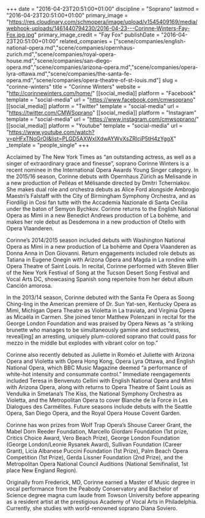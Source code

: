 +++
date = "2016-04-23T20:51:00+01:00"
discipline = "Soprano"
lastmod = "2016-04-23T20:51:00+01:00"
primary_image = "https://res.cloudinary.com/schmopera/image/upload/v1545409169/media/webhook-uploads/1461440794230/2016-04-23---Corinne-Winters-Fay-Fox.jpg.jpg"
primary_image_credit = "Fay Fox"
publishDate = "2016-04-23T20:51:00+01:00"
related_companies = ["scene/companies/english-national-opera.md","scene/companies/opernhaus-zurich.md","scene/companies/royal-opera-house.md","scene/companies/san-diego-opera.md","scene/companies/arizona-opera.md","scene/companies/opera-lyra-ottawa.md","scene/companies/the-santa-fe-opera.md","scene/companies/opera-theatre-of-st-louis.md"]
slug = "corinne-winters"
title = "Corinne Winters"
website = "http://corinnewinters.com/home/"
[[social_media]]
platform = "Facebook"
template = "social-media"
url = "https://www.facebook.com/cmwsoprano"
[[social_media]]
platform = "Twitter"
template = "social-media"
url = "https://twitter.com/CMWSoprano"
[[social_media]]
platform = "Instagram"
template = "social-media"
url = "https://www.instagram.com/cmwsoprano/"
[[social_media]]
platform = "Youtube"
template = "social-media"
url = "https://www.youtube.com/watch?v=pHFxTNoGrOI&list=PLGD5AXWxIXdwAYWvXsZRlcjP5tH4zYggX"
_template = "people_single"
+++

Acclaimed by The New York Times as “an outstanding actress, as well as a singer of extraordinary grace and finesse”, soprano Corinne Winters is a recent nominee in the International Opera Awards Young Singer category. In the 2015/16 season, Corinne debuts with Opernhaus Zürich as Melisande in a new production of Pelléas et Mélisande directed by Dmitri Tcherniakov. She makes dual role and orchestra debuts as Alice Ford alongside Ambrogio Maestri’s Falstaff with the City of Birmingham Symphony Orchestra, and as Fiordiligi in Così fan tutte with the Accademia Nazionale di Santa Cecilia under the baton of Semyon Bychkov. Corinne returns to the English National Opera as Mimì in a new Benedict Andrews production of La bohème, and makes her role debut as Desdemona in a new production of Otello with Opera Vlaanderen.

Corinne’s 2014/2015 season included debuts with Washington National Opera as Mimì in a new production of La bohème and Opera Vlaanderen as Donna Anna in Don Giovanni. Return engagements included role debuts as Tatiana in Eugene Onegin with Arizona Opera and Magda in La rondine with Opera Theatre of Saint Louis. In recital, Corinne performed with Steven Blier of the New York Festival of Song at the Tucson Desert Song Festival and Vocal Arts DC, showcasing Spanish song repertoire from her debut album Canción amorosa.

In the 2013/14 season, Corinne debuted with the Santa Fe Opera as Soong Ching-ling in the American premiere of Dr. Sun Yat-sen, Kentucky Opera as Mimì, Michigan Opera Theatre as Violetta in La traviata, and Virginia Opera as Micaëla in Carmen. She joined tenor Matthew Polenzani in recital for the George London Foundation and was praised by Opera News as “a striking brunette who manages to be simultaneously gamine and seductress, reveal[ing] an arresting, uniquely plum-colored soprano that could pass for mezzo in the middle but explodes with vibrant color on top.”

Corinne also recently debuted as Juliette in Roméo et Juliette with Arizona Opera and Violetta with Opera Hong Kong, Opera Lyra Ottawa, and English National Opera, which BBC Music Magazine deemed “a performance of white-hot intensity and consummate control.” Immediate reengagements included Teresa in Benvenuto Cellini with English National Opera and Mimì with Arizona Opera, along with returns to Opera Theatre of Saint Louis as Vendulka in Smetana’s The Kiss, the National Symphony Orchestra as Violetta, and the Metropolitan Opera to cover Blanche de la Force in Les Dialogues des Carmélites. Future seasons include debuts with the Seattle Opera, San Diego Opera, and the Royal Opera House Covent Garden.

Corinne has won prizes from Wolf Trap Opera’s Shouse Career Grant, the Mabel Dorn Reeder Foundation, Marcello Giordani Foundation (1st prize, Critics Choice Award, Vero Beach Prize), George London Foundation (George London/Leonie Rysanek Award), Sullivan Foundation (Career Grant), Licia Albanese Puccini Foundation (1st Prize), Palm Beach Opera Competition (1st Prize), Gerda Lissner Foundation (2nd Prize), and the Metropolitan Opera National Council Auditions (National Semifinalist, 1st place New England Region).

Originally from Frederick, MD, Corinne earned a Master of Music degree in vocal performance from the Peabody Conservatory and Bachelor of Science degree magna cum laude from Towson University before appearing as a resident artist at the prestigious Academy of Vocal Arts in Philadelphia. Currently, she studies with world-renowned soprano Diana Soviero.

